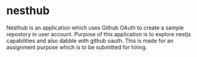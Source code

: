 # nesthub
Nesthub is an application which uses Github OAuth to create a sample repostory in user account.
Purpose of this application is to explore nestjs capabilities and also dabble with github oauth.
This is made for an assignment purpose which is to be submitted for hiring.
